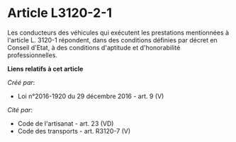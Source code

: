 # Article L3120-2-1

Les conducteurs des véhicules qui exécutent les prestations mentionnées à  l'article L. 3120-1 répondent, dans des conditions
définies par décret  en Conseil d'Etat, à des conditions d'aptitude et d'honorabilité  professionnelles.

**Liens relatifs à cet article**

_Créé par_:

  - Loi n°2016-1920 du 29 décembre 2016 - art. 9 (V)

_Cité par_:

  - Code de l'artisanat - art. 23 (VD)
  - Code des transports - art. R3120-7 (V)
